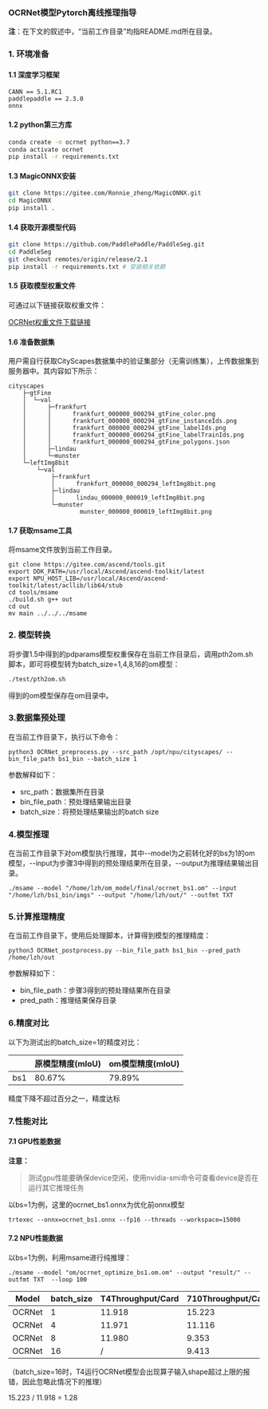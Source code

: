 ### OCRNet模型Pytorch离线推理指导

**注**：在下文的叙述中，“当前工作目录”均指README.md所在目录。

### 1. 环境准备

#### 1.1 深度学习框架

```
CANN == 5.1.RC1
paddlepaddle == 2.3.0
onnx 
```

#### 1.2 python第三方库

```sh
conda create -n ocrnet python==3.7
conda activate ocrnet
pip install -r requirements.txt
```

#### 1.3 MagicONNX安装

```sh
git clone https://gitee.com/Ronnie_zheng/MagicONNX.git
cd MagicONNX
pip install .
```

#### 1.4 获取开源模型代码

```sh
git clone https://github.com/PaddlePaddle/PaddleSeg.git
cd PaddleSeg
git checkout remotes/origin/release/2.1
pip install -r requirements.txt # 安装相关依赖
```

#### 1.5 获取模型权重文件

可通过以下链接获取权重文件：

[OCRNet权重文件下载链接](https://bj.bcebos.com/paddleseg/dygraph/cityscapes/ocrnet_hrnetw18_cityscapes_1024x512_160k/model.pdparams)

#### 1.6 准备数据集

用户需自行获取CityScapes数据集中的验证集部分（无需训练集），上传数据集到服务器中。其内容如下所示：

```
cityscapes
    ├─gtFine
    │  └─val
    │      ├─frankfurt
    │      │      frankfurt_000000_000294_gtFine_color.png
    │      │      frankfurt_000000_000294_gtFine_instanceIds.png
    │      │      frankfurt_000000_000294_gtFine_labelIds.png
    │      │      frankfurt_000000_000294_gtFine_labelTrainIds.png
    │      │      frankfurt_000000_000294_gtFine_polygons.json
    │      ├─lindau
    │      └─munster
    └─leftImg8bit
        └─val
            ├─frankfurt
            │      frankfurt_000000_000294_leftImg8bit.png
            ├─lindau
            │      lindau_000000_000019_leftImg8bit.png
            └─munster
                    munster_000000_000019_leftImg8bit.png
```

#### 1.7 获取msame工具

将msame文件放到当前工作目录。

```
git clone https://gitee.com/ascend/tools.git
export DDK_PATH=/usr/local/Ascend/ascend-toolkit/latest
export NPU_HOST_LIB=/usr/local/Ascend/ascend-toolkit/latest/acllib/lib64/stub
cd tools/msame
./build.sh g++ out
cd out
mv main ../../../msame
```



### 2. 模型转换

将步骤1.5中得到的pdparams模型权重保存在当前工作目录后，调用pth2om.sh脚本，即可将模型转为batch_size=1,4,8,16的om模型：

```sh
./test/pth2om.sh
```

得到的om模型保存在om目录中。

### 3.数据集预处理

在当前工作目录下，执行以下命令：

```
python3 OCRNet_preprocess.py --src_path /opt/npu/cityscapes/ --bin_file_path bs1_bin --batch_size 1
```

参数解释如下：

- src_path：数据集所在目录
- bin_file_path：预处理结果输出目录
- batch_size：将预处理结果输出的batch size

### 4.模型推理

在当前工作目录下对om模型执行推理，其中--model为之前转化好的bs为1的om模型，--input为步骤3中得到的预处理结果所在目录，--output为推理结果输出目录。

```
./msame --model "/home/lzh/om_model/final/ocrnet_bs1.om" --input "/home/lzh/bs1_bin/imgs" --output "/home/lzh/out/" --outfmt TXT 
```

### 5.计算推理精度

在当前工作目录下，使用后处理脚本，计算得到模型的推理精度：

```
python3 OCRNet_postprocess.py --bin_file_path bs1_bin --pred_path /home/lzh/out
```

参数解释如下：

- bin_file_path：步骤3得到的预处理结果所在目录
- pred_path：推理结果保存目录

### 6.精度对比

以下为测试出的batch_size=1的精度对比：

|      | 原模型精度(mIoU) | om模型精度(mIoU) |
| ---- | ---------------- | ---------------- |
| bs1  | 80.67%           | 79.89%           |

精度下降不超过百分之一，精度达标

### 7.性能对比

#### 7.1 GPU性能数据

**注意：**

> 测试gpu性能要确保device空闲，使用nvidia-smi命令可查看device是否在运行其它推理任务

以bs=1为例，这里的ocrnet_bs1.onnx为优化前onnx模型

```
trtexec --onnx=ocrnet_bs1.onnx --fp16 --threads --workspace=15000
```

#### 7.2 NPU性能数据

以bs=1为例，利用msame进行纯推理：

```
./msame --model "om/ocrnet_optimize_bs1.om.om" --output "result/" --outfmt TXT  --loop 100
```

| Model  | batch_size | T4Throughput/Card | 710Throughput/Card |
| ------ | ---------- | ----------------- | ------------------ |
| OCRNet | 1          | 11.918            | 15.223             |
| OCRNet | 4          | 11.971            | 11.116             |
| OCRNet | 8          | 11.980            | 9.353              |
| OCRNet | 16         | /                 | 9.413              |

（batch_size=16时，T4运行OCRNet模型会出现算子输入shape超过上限的报错，因此忽略此情况下的推理）

15.223 / 11.918 = 1.28

